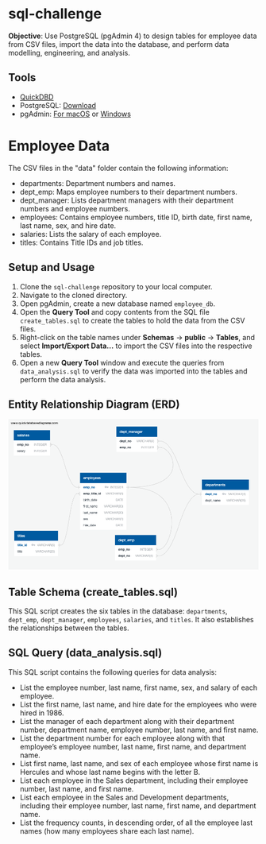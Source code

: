 # sql-challenge
**Objective**: Use PostgreSQL (pgAdmin 4) to design tables for employee data from CSV files, import the data into the database, and perform data modelling, engineering, and analysis.

## Tools
- [QuickDBD](https://app.quickdatabasediagrams.com/#/)
- PostgreSQL: [Download](https://www.enterprisedb.com/downloads/postgres-postgresql-downloads)
- pgAdmin: [For macOS](https://www.pgadmin.org/download/pgadmin-4-macos/) or [Windows](https://www.pgadmin.org/download/pgadmin-4-windows/)

# Employee Data
The CSV files in the "data" folder contain the following information:
- departments: Department numbers and names.
- dept_emp: Maps employee numbers to their department numbers.
- dept_manager: Lists department managers with their department numbers and employee numbers.
- employees: Contains employee numbers, title ID, birth date, first name, last name, sex, and hire date.
- salaries: Lists the salary of each employee.
- titles: Contains Title IDs and job titles.

## Setup and Usage
1. Clone the `sql-challenge` repository to your local computer.
2. Navigate to the cloned directory.
3. Open pgAdmin, create a new database named `employee_db`.
4. Open the **Query Tool** and copy contents from the SQL file `create_tables.sql` to create the tables to hold the data from the CSV files.
5. Right-click on the table names under **Schemas** -> **public** -> **Tables**, and select **Import/Export Data...** to import the CSV files into the respective tables.
6. Open a new **Query Tool** window and execute the queries from `data_analysis.sql` to verify the data was imported into the tables and perform the data analysis.

## Entity Relationship Diagram (ERD)
![ERD Relationship](EmployeeSQL/Entity_Relationship_Diagram.png)

## Table Schema (create_tables.sql)
This SQL script creates the six tables in the database: `departments`, `dept_emp`, `dept_manager`, `employees`, `salaries`, and `titles`. It also establishes the relationships between the tables.

## SQL Query (data_analysis.sql)
This SQL script contains the following queries for data analysis:
- List the employee number, last name, first name, sex, and salary of each employee.
- List the first name, last name, and hire date for the employees who were hired in 1986.
- List the manager of each department along with their department number, department name, employee number, last name, and first name.
- List the department number for each employee along with that employee’s employee number, last name, first name, and department name.
- List first name, last name, and sex of each employee whose first name is Hercules and whose last name begins with the letter B.
- List each employee in the Sales department, including their employee number, last name, and first name.
- List each employee in the Sales and Development departments, including their employee number, last name, first name, and department name.
- List the frequency counts, in descending order, of all the employee last names (how many employees share each last name).
